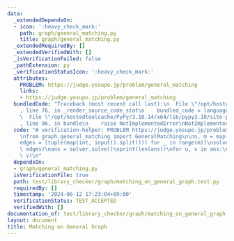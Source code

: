 ```yaml
---
data:
  _extendedDependsOn:
  - icon: ':heavy_check_mark:'
    path: graph/general_matching.py
    title: graph/general_matching.py
  _extendedRequiredBy: []
  _extendedVerifiedWith: []
  _isVerificationFailed: false
  _pathExtension: py
  _verificationStatusIcon: ':heavy_check_mark:'
  attributes:
    PROBLEM: https://judge.yosupo.jp/problem/general_matching
    links:
    - https://judge.yosupo.jp/problem/general_matching
  bundledCode: "Traceback (most recent call last):\n  File \"/opt/hostedtoolcache/PyPy/3.10.14/x64/lib/pypy3.10/site-packages/onlinejudge_verify/documentation/build.py\"\
    , line 76, in _render_source_code_stat\n    bundled_code = language.bundle(\n\
    \  File \"/opt/hostedtoolcache/PyPy/3.10.14/x64/lib/pypy3.10/site-packages/onlinejudge_verify/languages/python.py\"\
    , line 96, in bundle\n    raise NotImplementedError\nNotImplementedError\n"
  code: "# verification-helper: PROBLEM https://judge.yosupo.jp/problem/general_matching\n\
    \nfrom graph.general_matching import GeneralMatching\n\nn, m = map(int, input().split())\n\
    edges = [tuple(map(int, input().split())) for _ in range(m)]\nsolver = GeneralMatching(n,\
    \ edges)\nans = solver.solve()\nprint(len(ans))\nfor u, v in ans:\n    print(u,\
    \ v)\n"
  dependsOn:
  - graph/general_matching.py
  isVerificationFile: true
  path: test/library_checker/graph/matching_on_general_graph.test.py
  requiredBy: []
  timestamp: '2024-06-12 17:23:04+09:00'
  verificationStatus: TEST_ACCEPTED
  verifiedWith: []
documentation_of: test/library_checker/graph/matching_on_general_graph.test.py
layout: document
title: Matching on General Graph
---
```


